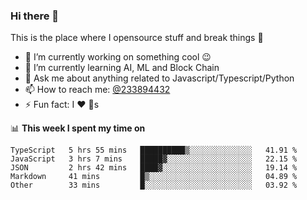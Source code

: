 ### Hi there 👋

<!--
**a233894432/a233894432** is a ✨ _special_ ✨ repository because its `README.md` (this file) appears on your GitHub profile.

Here are some ideas to get you started:

- 🔭 I’m currently working on ...
- 🌱 I’m currently learning ...
- 👯 I’m looking to collaborate on ...
- 🤔 I’m looking for help with ...
- 💬 Ask me about ...
- 📫 How to reach me: ...
- 😄 Pronouns: ...
- ⚡ Fun fact: ...
-->
 
 
This is the place where I opensource stuff and break things :rofl:

- 🔭 I’m currently working on something cool :wink:
- 🌱 I’m currently learning AI, ML and Block Chain
- 💬 Ask me about anything related to Javascript/Typescript/Python
- 📫 How to reach me: [@233894432](https://twitter.com/233894432)
- ⚡ Fun fact: I :heart: :dog:s

📊 **This week I spent my time on**
<!--START_SECTION:waka-->

```text
TypeScript   5 hrs 55 mins   ██████████▒░░░░░░░░░░░░░░   41.91 %
JavaScript   3 hrs 7 mins    █████▓░░░░░░░░░░░░░░░░░░░   22.15 %
JSON         2 hrs 42 mins   ████▓░░░░░░░░░░░░░░░░░░░░   19.14 %
Markdown     41 mins         █▒░░░░░░░░░░░░░░░░░░░░░░░   04.89 %
Other        33 mins         █░░░░░░░░░░░░░░░░░░░░░░░░   03.92 %
```

<!--END_SECTION:waka-->
